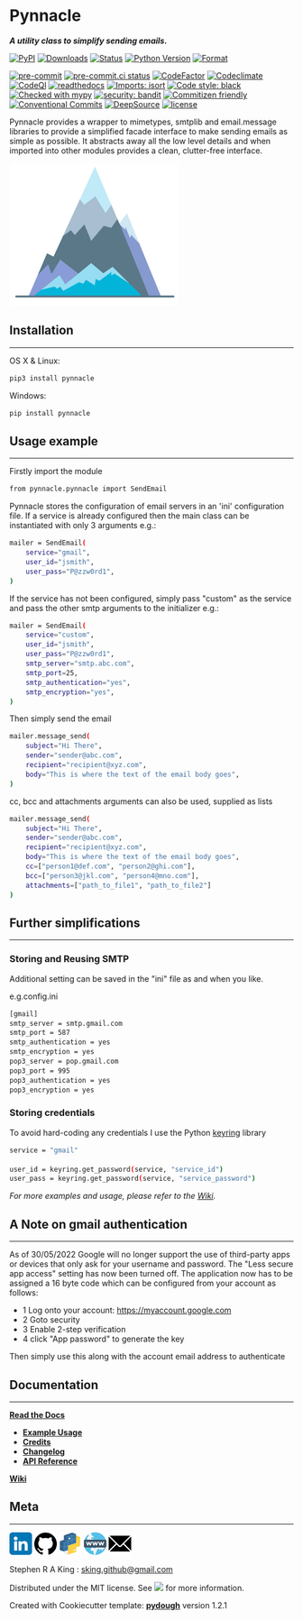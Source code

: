 # Pynnacle

_**A utility class to simplify sending emails.**_

[![PyPI][pypi-image]][pypi-url]
[![Downloads][downloads-image]][downloads-url]
[![Status][status-image]][pypi-url]
[![Python Version][python-version-image]][pypi-url]
[![Format][format-image]][pypi-url]

<!--[![tests][tests-image]][tests-url]
[![Codecov][codecov-image]][codecov-url] -->

[![pre-commit][pre-commit-image]][pre-commit-url]
[![pre-commit.ci status][pre-commit.ci-image]][pre-commit.ci-url]
[![CodeFactor][codefactor-image]][codefactor-url]
[![Codeclimate][codeclimate-image]][codeclimate-url]
[![CodeQl][codeql-image]][codeql-url]
[![readthedocs][readthedocs-image]][readthedocs-url]
[![Imports: isort][isort-image]][isort-url]
[![Code style: black][black-image]][black-url]
[![Checked with mypy][mypy-image]][mypy-url]
[![security: bandit][bandit-image]][bandit-url]
[![Commitizen friendly][commitizen-image]][commitizen-url]
[![Conventional Commits][conventional-commits-image]][conventional-commits-url]
[![DeepSource][deepsource-image]][deepsource-url]
[![license][license-image]][license-url]

Pynnacle provides a wrapper to mimetypes, smtplib and email.message libraries to provide a simplified facade
interface to make sending emails as simple as possible. It abstracts away all the low level details and when
imported into other modules provides a clean, clutter-free interface.

![](assets/header.png)

## Installation

---

OS X & Linux:

```sh
pip3 install pynnacle
```

Windows:

```sh
pip install pynnacle
```

## Usage example

---

Firstly import the module

```sh
from pynnacle.pynnacle import SendEmail
```

Pynnacle stores the configuration of email servers in an 'ini' configuration file.
If a service is already configured then the main class can be instantiated with only 3 arguments e.g.:

```sh
mailer = SendEmail(
    service="gmail",
    user_id="jsmith",
    user_pass="P@zzw0rd1",
)
```

If the service has not been configured, simply pass "custom" as the service and pass the other smtp arguments
to the initializer e.g.:

```sh
mailer = SendEmail(
    service="custom",
    user_id="jsmith",
    user_pass="P@zzw0rd1",
    smtp_server="smtp.abc.com",
    smtp_port=25,
    smtp_authentication="yes",
    smtp_encryption="yes",
)
```

Then simply send the email

```sh
mailer.message_send(
    subject="Hi There",
    sender="sender@abc.com",
    recipient="recipient@xyz.com",
    body="This is where the text of the email body goes",
)
```

cc, bcc and attachments arguments can also be used, supplied as lists

```sh
mailer.message_send(
    subject="Hi There",
    sender="sender@abc.com",
    recipient="recipient@xyz.com",
    body="This is where the text of the email body goes",
    cc=["person1@def.com", "person2@ghi.com"],
    bcc=["person3@jkl.com", "person4@mno.com"],
    attachments=["path_to_file1", "path_to_file2"]
)
```

## Further simplifications

---

### Storing and Reusing SMTP

Additional setting can be saved in the "ini" file as and when you like.

e.g.config.ini

```sh
[gmail]
smtp_server = smtp.gmail.com
smtp_port = 587
smtp_authentication = yes
smtp_encryption = yes
pop3_server = pop.gmail.com
pop3_port = 995
pop3_authentication = yes
pop3_encryption = yes
```

### Storing credentials

To avoid hard-coding any credentials I use the Python [keyring](https://github.com/jaraco/keyring) library

```sh
service = "gmail"

user_id = keyring.get_password(service, "service_id")
user_pass = keyring.get_password(service, "service_password")
```

_For more examples and usage, please refer to the [Wiki][wiki]._

## A Note on gmail authentication

---

As of 30/05/2022 Google will no longer support the use of third-party apps or devices that only ask for your username and password.
The "Less secure app access" setting has now been turned off.
The application now has to be assigned a 16 byte code which can be configured from your account as follows:

- 1 Log onto your account: https://myaccount.google.com
- 2 Goto security
- 3 Enable 2-step verification
- 4 click "App password" to generate the key

Then simply use this along with the account email address to authenticate

## Documentation

---

[**Read the Docs**](https://pynnacle.readthedocs.io/en/latest/?)

- [**Example Usage**](https://pynnacle.readthedocs.io/en/latest/example.html)
- [**Credits**](https://pynnacle.readthedocs.io/en/latest/example.html)
- [**Changelog**](https://pynnacle.readthedocs.io/en/latest/changelog.html)
- [**API Reference**](https://pynnacle.readthedocs.io/en/latest/autoapi/index.html)

[**Wiki**][wiki]

## Meta

---

[![](assets/linkedin.png)](https://www.linkedin.com/in/sr-king)
[![](assets/github.png)](https://github.com/Stephen-RA-King)
[![](assets/pypi.png)](https://pypi.org/project/pynnacle)
[![](assets/www.png)](https://stephen-ra-king.github.io/justpython/)
[![](assets/email.png)](mailto:sking.github@gmail.com)

Stephen R A King : [sking.github@gmail.com](mailto:sking.github@gmail.com)

Distributed under the MIT license. See [![][license-image]][license-url] for more information.

Created with Cookiecutter template: [**pydough**][pydough-url] version 1.2.1

<!-- Markdown link & img dfn's -->

[bandit-image]: https://img.shields.io/badge/security-bandit-yellow.svg
[bandit-url]: https://github.com/PyCQA/bandit
[black-image]: https://img.shields.io/badge/code%20style-black-000000.svg
[black-url]: https://github.com/psf/black
[pydough-url]: https://github.com/Stephen-RA-King/pydough
[codeclimate-image]: https://api.codeclimate.com/v1/badges/7fc352185512a1dab75d/maintainability
[codeclimate-url]: https://codeclimate.com/github/Stephen-RA-King/pynnacle/maintainability
[codecov-image]: https://codecov.io/gh/Stephen-RA-King/pynnacle/branch/main/graph/badge.svg
[codecov-url]: https://app.codecov.io/gh/Stephen-RA-King/pynnacle
[codefactor-image]: https://www.codefactor.io/repository/github/Stephen-RA-King/pynnacle/badge
[codefactor-url]: https://www.codefactor.io/repository/github/Stephen-RA-King/pynnacle
[codeql-image]: https://github.com/Stephen-RA-King/pynnacle/actions/workflows/codeql-analysis.yml/badge.svg
[codeql-url]: https://github.com/Stephen-RA-King/pynnacle/actions/workflows/codeql-analysis.yml
[commitizen-image]: https://img.shields.io/badge/commitizen-friendly-brightgreen.svg
[commitizen-url]: http://commitizen.github.io/cz-cli/
[conventional-commits-image]: https://img.shields.io/badge/Conventional%20Commits-1.0.0-yellow.svg?style=flat-square
[conventional-commits-url]: https://conventionalcommits.org
[deepsource-image]: https://static.deepsource.io/deepsource-badge-light-mini.svg
[deepsource-url]: https://deepsource.io/gh/Stephen-RA-King/pynnacle/?ref=repository-badge
[downloads-image]: https://static.pepy.tech/personalized-badge/pynnacle?period=total&units=international_system&left_color=black&right_color=orange&left_text=Downloads
[downloads-url]: https://pepy.tech/project/pynnacle
[format-image]: https://img.shields.io/pypi/format/pynnacle
[isort-image]: https://img.shields.io/badge/%20imports-isort-%231674b1?style=flat&labelColor=ef8336
[isort-url]: https://github.com/pycqa/isort/
[lgtm-alerts-image]: https://img.shields.io/lgtm/alerts/g/Stephen-RA-King/pynnacle.svg?logo=lgtm&logoWidth=18
[lgtm-alerts-url]: https://lgtm.com/projects/g/Stephen-RA-King/pynnacle/alerts/
[lgtm-quality-image]: https://img.shields.io/lgtm/grade/python/g/Stephen-RA-King/pynnacle.svg?logo=lgtm&logoWidth=18
[lgtm-quality-url]: https://lgtm.com/projects/g/Stephen-RA-King/pynnacle/context:python
[license-image]: https://img.shields.io/pypi/l/pynnacle
[license-url]: https://github.com/Stephen-RA-King/pynnacle/blob/main/license
[mypy-image]: http://www.mypy-lang.org/static/mypy_badge.svg
[mypy-url]: http://mypy-lang.org/
[pre-commit-image]: https://img.shields.io/badge/pre--commit-enabled-brightgreen?logo=pre-commit&logoColor=white
[pre-commit-url]: https://github.com/pre-commit/pre-commit
[pre-commit.ci-image]: https://results.pre-commit.ci/badge/github/Stephen-RA-King/pynnacle/main.svg
[pre-commit.ci-url]: https://results.pre-commit.ci/latest/github/Stephen-RA-King/pynnacle/main
[pypi-url]: https://pypi.org/project/pynnacle/
[pypi-image]: https://img.shields.io/pypi/v/pynnacle.svg
[python-version-image]: https://img.shields.io/pypi/pyversions/pynnacle
[readthedocs-image]: https://readthedocs.org/projects/pynnacle/badge/?version=latest
[readthedocs-url]: https://pynnacle.readthedocs.io/en/latest/?badge=latest
[status-image]: https://img.shields.io/pypi/status/pynnacle.svg
[tests-image]: https://github.com/Stephen-RA-King/pynnacle/actions/workflows/tests.yml/badge.svg
[tests-url]: https://github.com/Stephen-RA-King/pynnacle/actions/workflows/tests.yml
[wiki]: https://github.com/Stephen-RA-King/pynnacle/wiki
